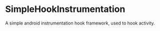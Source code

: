 # SimpleHookInstrumentation

A simple android instrumentation hook framework, used to hook activity. 
